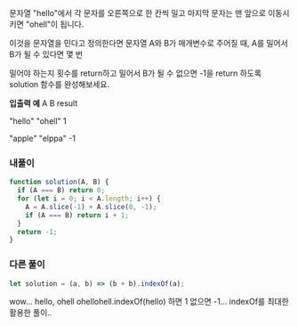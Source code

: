 문자열 "hello"에서 각 문자를 오른쪽으로 한 칸씩 밀고 마지막 문자는 맨 앞으로 이동시키면 "ohell"이 됩니다.

이것을 문자열을 민다고 정의한다면 문자열 A와 B가 매개변수로 주어질 때, A를 밀어서 B가 될 수 있다면 몇 번

밀어야 하는지 횟수를 return하고 밀어서 B가 될 수 없으면 -1을 return 하도록 solution 함수를 완성해보세요.

**입출력 예**
A B result

"hello" "ohell" 1

"apple" "elppa" -1

### 내풀이

```js
function solution(A, B) {
  if (A === B) return 0;
  for (let i = 0; i < A.length; i++) {
    A = A.slice(-1) + A.slice(0, -1);
    if (A === B) return i + 1;
  }
  return -1;
}
```

### 다른 풀이

```js
let solution = (a, b) => (b + b).indexOf(a);
```

wow...
hello, ohell
ohellohell.indexOf(hello) 하면 1 없으면 -1...
indexOf를 최대한 활용한 풀이..
